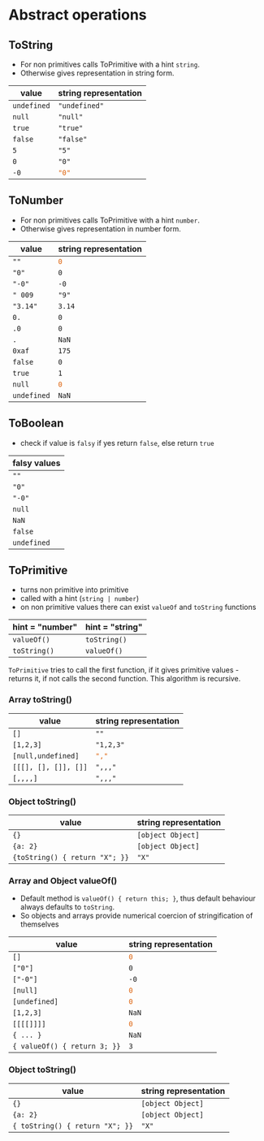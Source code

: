 # Abstract operations

## ToString

- For non primitives calls ToPrimitive with a hint `string`.
- Otherwise gives representation in string form.

| value       | string representation                  |
| ----------- | -------------------------------------- |
| `undefined` | `"undefined"`                          |
| `null`      | `"null"`                               |
| `true`      | `"true"`                               |
| `false`     | `"false"`                              |
| `5`         | `"5"`                                  |
| `0`         | `"0"`                                  |
| `-0`        | <code style="color:#dd6008">"0"</code> |

## ToNumber

- For non primitives calls ToPrimitive with a hint `number`.
- Otherwise gives representation in number form.

| value       | string representation                |
| ----------- | ------------------------------------ |
| `""`        | <code style="color:#dd6008">0</code> |
| `"0"`       | `0`                                  |
| `"-0"`      | `-0`                                 |
| `" 009 `    | `"9"`                                |
| `"3.14"`    | `3.14`                               |
| `0.`        | `0`                                  |
| `.0`        | `0`                                  |
| `.`         | `NaN`                                |
| `0xaf`      | `175`                                |
| `false`     | `0`                                  |
| `true`      | `1`                                  |
| `null`      | <code style="color:#dd6008">0</code> |
| `undefined` | `NaN`                                |

## ToBoolean

- check if value is `falsy` if yes return `false`, else return `true`

| falsy values |
| ------------ |
| `""`         |
| `"0"`        |
| `"-0"`       |
| `null`       |
| `NaN`        |
| `false`      |
| `undefined`  |

## ToPrimitive

- turns non primitive into primitive
- called with a hint (`string | number`)
- on non primitive values there can exist `valueOf` and `toString` functions

| hint = "number" | hint = "string" |
| --------------- | --------------- |
| `valueOf()`     | `toString()`    |
| `toString()`    | `valueOf()`     |

`ToPrimitive` tries to call the first function, if it gives primitive values - returns it, if not calls the second function. This algorithm is recursive.

### **Array toString()**

| value                | string representation                  |
| -------------------- | -------------------------------------- |
| `[]`                 | `""`                                   |
| `[1,2,3]`            | `"1,2,3"`                              |
| `[null,undefined]`   | <code style="color:#dd6008">","</code> |
| `[[[], [], []], []]` | `",,,"`                                |
| `[,,,,]`             | `",,,"`                                |

### **Object toString()**

| value                          | string representation |
| ------------------------------ | --------------------- |
| `{}`                           | `[object Object]`     |
| `{a: 2}`                       | `[object Object]`     |
| `{toString() { return "X"; }}` | `"X"`                 |

### **Array and Object valueOf()**

- Default method is `valueOf() { return this; }`, thus default behaviour always defaults to `toString`.
- So objects and arrays provide numerical coercion of stringification of themselves

| value                        | string representation                |
| ---------------------------- | ------------------------------------ |
| `[]`                         | <code style="color:#dd6008">0</code> |
| `["0"]`                      | `0`                                  |
| `["-0"]`                     | `-0`                                 |
| `[null]`                     | <code style="color:#dd6008">0</code> |
| `[undefined]`                | <code style="color:#dd6008">0</code> |
| `[1,2,3]`                    | `NaN`                                |
| `[[[[]]]]`                   | <code style="color:#dd6008">0</code> |
| `{ ... }`                    | `NaN`                                |
| `{ valueOf() { return 3; }}` | `3`                                  |

### **Object toString()**

| value                           | string representation |
| ------------------------------- | --------------------- |
| `{}`                            | `[object Object]`     |
| `{a: 2}`                        | `[object Object]`     |
| `{ toString() { return "X"; }}` | `"X"`                 |
